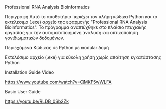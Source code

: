 Professional RNA Analysis Bioinformatics

Περιγραφή
Αυτό το αποθετήριο περιέχει τον πλήρη κώδικα Python και το εκτελέσιμο (.exe) αρχείο της εφαρμογής "Professional RNA Analysis Bioinformatics". Το πρόγραμμα αναπτύχθηκε στο πλαίσιο πτυχιακής εργασίας για την αυτοματοποιημένη ανάλυση και οπτικοποίηση γονιδιωματικών δεδομένων.

Περιεχόμενα
Κώδικας σε Python με modular δομή

Εκτελέσιμο αρχείο (.exe) για εύκολη χρήση χωρίς απαίτηση εγκατάστασης Python

Installation Guide Video

https://www.youtube.com/watch?v=CjMKF5wWLFA

Basic User Guide

https://youtu.be/RLDB_0Sb2Zk
